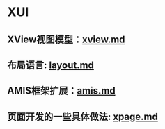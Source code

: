 # XUI

## XView视图模型：[xview.md](xview.md)

## 布局语言: [layout.md](layout.md)

## AMIS框架扩展：[amis.md](amis.md)

## 页面开发的一些具体做法: [xpage.md](xpage.md)

